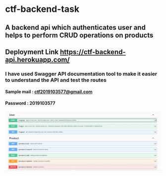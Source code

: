 # ctf-backend-task
## A backend api which authenticates user and helps to perform CRUD operations on products

## Deployment Link https://ctf-backend-api.herokuapp.com/
### I have used Swagger API documentation tool to make it easier to understand the API and test the routes
#### Sample mail : ctf2019103577@gmail.com  
#### Password : 2019103577
![alt text](https://github.com/Sanjeev-Karthick/ctf-backend-task/blob/main/routes.jpg)

